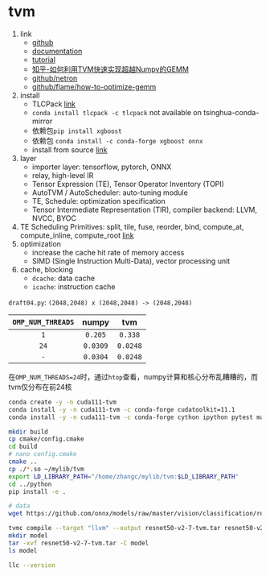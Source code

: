 # tvm

1. link
   * [github](https://github.com/apache/tvm/)
   * [documentation](https://tvm.apache.org/)
   * [tutorial](https://tvm.apache.org/docs/tutorials/get_started/introduction.html)
   * [知乎-如何利用TVM快速实现超越Numpy的GEMM](https://zhuanlan.zhihu.com/p/75203171)
   * [github/netron](https://github.com/lutzroeder/netron)
   * [github/flame/how-to-optimize-gemm](https://github.com/flame/how-to-optimize-gemm)
2. install
   * TLCPack [link](https://tlcpack.ai/)
   * `conda install tlcpack -c tlcpack` not available on tsinghua-conda-mirror
   * 依赖包`pip install xgboost`
   * 依赖包 `conda install -c conda-forge xgboost onnx`
   * install from source [link](https://tvm.apache.org/docs/install/from_source.html)
3. layer
   * importer layer: tensorflow, pytorch, ONNX
   * relay, high-level IR
   * Tensor Expression (TE), Tensor Operator Inventory (TOPI)
   * AutoTVM / AutoScheduler: auto-tuning module
   * TE, Schedule: optimization specification
   * Tensor Intermediate Representation (TIR), compiler backend: LLVM, NVCC, BYOC
4. TE Scheduling Primitives: split, tile, fuse, reorder, bind, compute_at, compute_inline, compute_root [link](https://tvm.apache.org/docs/tutorials/language/schedule_primitives.html)
5. optimization
   * increase the cache hit rate of memory access
   * SIMD (Single Instruction Multi-Data), vector processing unit
6. cache, blocking
   * `dcache`: data cache
   * `icache`: instruction cache

`draft04.py`: `(2048,2048) x (2048,2048) -> (2048,2048)`

| `OMP_NUM_THREADS` | numpy | tvm |
| :-: | :-: | :-: |
| `1` | `0.205` | `0.338` |
| `24` | `0.0309` | `0.0248` |
| `-` | `0.0304` | `0.0248` |

在`OMP_NUM_THREADS=24`时，通过`htop`查看，numpy计算和核心分布乱糟糟的，而tvm仅分布在前24核

```bash
conda create -y -n cuda111-tvm
conda install -y -n cuda111-tvm -c conda-forge cudatoolkit=11.1
conda install -y -n cuda111-tvm -c conda-forge cython ipython pytest matplotlib h5py pandas pylint jupyterlab pillow protobuf scipy requests tqdm lxml pylint cudnn cmake bzip2 llvmdev=10.0

mkdir build
cp cmake/config.cmake
cd build
# nano config.cmake
cmake ..
cp ./*.so ~/mylib/tvm
export LD_LIBRARY_PATH="/home/zhangc/mylib/tvm:$LD_LIBRARY_PATH"
cd ../python
pip install -e .
```

```bash
# data
wget https://github.com/onnx/models/raw/master/vision/classification/resnet/model/resnet50-v2-7.onnx
```

```bash
tvmc compile --target "llvm" --output resnet50-v2-7-tvm.tar resnet50-v2-7.onnx
mkdir model
tar -xvf resnet50-v2-7-tvm.tar -C model
ls model
```

```bash
llc --version
```
